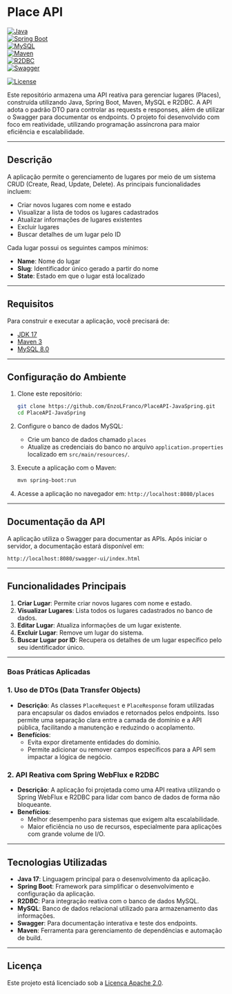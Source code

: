 # Place API

[![Java](https://img.shields.io/badge/Java-ED8B00?style=for-the-badge&logo=java&logoColor=white)](https://www.oracle.com/java/)  
[![Spring Boot](https://img.shields.io/badge/Spring_Boot-6DB33F?style=for-the-badge&logo=spring-boot&logoColor=white)](https://spring.io/projects/spring-boot)  
[![MySQL](https://img.shields.io/badge/MySQL-4479A1?style=for-the-badge&logo=mysql&logoColor=white)](https://www.mysql.com/)  
[![Maven](https://img.shields.io/badge/Maven-C71A36?style=for-the-badge&logo=apache-maven&logoColor=white)](https://maven.apache.org/)  
[![R2DBC](https://img.shields.io/badge/R2DBC-336791?style=for-the-badge&logo=reactivex&logoColor=white)](https://r2dbc.io/)  
[![Swagger](https://img.shields.io/badge/Swagger-85EA2D?style=for-the-badge&logo=swagger&logoColor=white)](https://swagger.io/)  

[![License](https://img.shields.io/badge/license-Apache%202.0-blue)](http://www.apache.org/licenses/LICENSE-2.0.html)


Este repositório armazena uma API reativa para gerenciar lugares (Places), construída utilizando Java, Spring Boot, Maven, MySQL e R2DBC. A API adota o padrão DTO para controlar as requests e responses, além de utilizar o Swagger para documentar os endpoints. O projeto foi desenvolvido com foco em reatividade, utilizando programação assíncrona para maior eficiência e escalabilidade.

---

## Descrição

A aplicação permite o gerenciamento de lugares por meio de um sistema CRUD (Create, Read, Update, Delete). As principais funcionalidades incluem:

- Criar novos lugares com nome e estado
- Visualizar a lista de todos os lugares cadastrados
- Atualizar informações de lugares existentes
- Excluir lugares
- Buscar detalhes de um lugar pelo ID

Cada lugar possui os seguintes campos mínimos:
- **Name**: Nome do lugar
- **Slug**: Identificador único gerado a partir do nome
- **State**: Estado em que o lugar está localizado

---

## Requisitos

Para construir e executar a aplicação, você precisará de:

- [JDK 17](https://www.oracle.com/java/technologies/javase-jdk17-downloads.html)
- [Maven 3](https://maven.apache.org/)
- [MySQL 8.0](https://dev.mysql.com/downloads/mysql/)

---

## Configuração do Ambiente

1. Clone este repositório:

   ```bash
   git clone https://github.com/EnzoLFranco/PlaceAPI-JavaSpring.git
   cd PlaceAPI-JavaSpring
   ```

2. Configure o banco de dados MySQL:
   - Crie um banco de dados chamado `places`
   - Atualize as credenciais do banco no arquivo `application.properties` localizado em `src/main/resources/`.

3. Execute a aplicação com o Maven:

   ```bash
   mvn spring-boot:run
   ```

4. Acesse a aplicação no navegador em: `http://localhost:8080/places`

---

## Documentação da API

A aplicação utiliza o Swagger para documentar as APIs. Após iniciar o servidor, a documentação estará disponível em:

```
http://localhost:8080/swagger-ui/index.html
```

---

## Funcionalidades Principais

1. **Criar Lugar**: Permite criar novos lugares com nome e estado.
2. **Visualizar Lugares**: Lista todos os lugares cadastrados no banco de dados.
3. **Editar Lugar**: Atualiza informações de um lugar existente.
4. **Excluir Lugar**: Remove um lugar do sistema.
5. **Buscar Lugar por ID**: Recupera os detalhes de um lugar específico pelo seu identificador único.

---

### Boas Práticas Aplicadas

### 1. Uso de DTOs (Data Transfer Objects)
- **Descrição**: As classes `PlaceRequest` e `PlaceResponse` foram utilizadas para encapsular os dados enviados e retornados pelos endpoints. Isso permite uma separação clara entre a camada de domínio e a API pública, facilitando a manutenção e reduzindo o acoplamento.
- **Benefícios**:
  - Evita expor diretamente entidades do domínio.
  - Permite adicionar ou remover campos específicos para a API sem impactar a lógica de negócio.

### 2. API Reativa com Spring WebFlux e R2DBC
- **Descrição**: A aplicação foi projetada como uma API reativa utilizando o Spring WebFlux e R2DBC para lidar com banco de dados de forma não bloqueante.
- **Benefícios**:
  - Melhor desempenho para sistemas que exigem alta escalabilidade.
  - Maior eficiência no uso de recursos, especialmente para aplicações com grande volume de I/O.

---

## Tecnologias Utilizadas

- **Java 17**: Linguagem principal para o desenvolvimento da aplicação.
- **Spring Boot**: Framework para simplificar o desenvolvimento e configuração da aplicação.
- **R2DBC**: Para integração reativa com o banco de dados MySQL.
- **MySQL**: Banco de dados relacional utilizado para armazenamento das informações.
- **Swagger**: Para documentação interativa e teste dos endpoints.
- **Maven**: Ferramenta para gerenciamento de dependências e automação de build.

---

## Licença

Este projeto está licenciado sob a [Licença Apache 2.0](http://www.apache.org/licenses/LICENSE-2.0.html).
